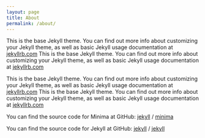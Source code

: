 ```yaml
---
layout: page
title: About
permalink: /about/
---
```


This is the base Jekyll theme. You can find out more info about customizing your Jekyll theme, as well as basic Jekyll usage documentation at [jekyllrb.com](https://jekyllrb.com/)
This is the base Jekyll theme. You can find out more info about customizing your Jekyll theme, as well as basic Jekyll usage documentation at [jekyllrb.com](https://jekyllrb.com/)

This is the base Jekyll theme. You can find out more info about customizing your Jekyll theme, as well as basic Jekyll usage documentation at [jekyllrb.com](https://jekyllrb.com/)
This is the base Jekyll theme. You can find out more info about customizing your Jekyll theme, as well as basic Jekyll usage documentation at [jekyllrb.com](https://jekyllrb.com/)

You can find the source code for Minima at GitHub:
[jekyll][jekyll-organization] /
[minima](https://github.com/jekyll/minima)

You can find the source code for Jekyll at GitHub:
[jekyll][jekyll-organization] /
[jekyll](https://github.com/jekyll/jekyll)


[jekyll-organization]: https://github.com/jekyll
